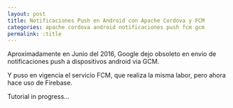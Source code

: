 ```yaml
---
layout: post
title: Notificaciones Push en Android con Apache Cordova y FCM
categories: apache cordova android notificaciones push fcm gcm
permalink: :title
---
```



Aproximadamente en Junio del 2016, Google dejo obsoleto en envio de notificaciones push a dispositivos android via GCM.

Y puso en vigencia el servicio FCM, que realiza la misma labor, pero ahora hace uso de Firebase.



Tutorial in progress...